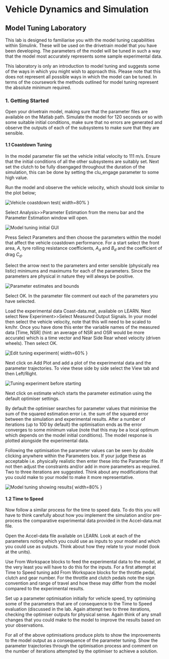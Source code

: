 # Vehicle Dynamics and Simulation

## Model Tuning Laboratory

This lab is designed to familiarise you with the model tuning capabilities within Simulink. These will be used on the drivetrain model that you have been developing. The parameters of the model will be tuned in such a way that the model most accurately represents some sample experimental data.

This laboratory is only an introduction to model tuning and suggests some of the ways in which you might wish to approach this. Please note that this does not represent all possible ways in which the model can be tuned. In terms of the coursework the methods outlined for model tuning represent the absolute minimum required.

### 1. Getting Started

Open your drivetrain model, making sure that the parameter files are available on the Matlab path. Simulate the model for 120 seconds or so with some suitable initial conditions, make sure that no errors are generated and observe the outputs of each of the subsystems to make sure that they are sensible.

#### 1.1 Coastdown Tuning

In the model parameter file set the vehicle initial velocity to 111 m/s. Ensure that the initial conditions of all the other subsystems are suitably set. Next set the clutch to be fully disengaged throughout the duration of the simulation, this can be done by setting the clu_engage parameter to some high value.

Run the model and observe the vehicle velocity, which should look similar to the plot below;

![Vehicle coastdown test](images/speed_trace.png){ width=80% }

Select Analysis>>Parameter Estimation from the menu bar and the Parameter Estimation window will open.

![Model tuning initial GUI](images/tuning_gui.jpg)

Press Select Parameters and then choose the parameters within the model that affect the vehicle coastdown performance. For a start select the front area, $A$, tyre rolling resistance coefficients, $A_d$ and $B_d$ and the coefficient of drag $C_d$.

Select the arrow next to the parameters and enter sensible (physically rea  listic) minimums and maximums for each of the parameters. Since the parameters are physical in nature they will always be positive.

![Parameter estimates and bounds](images/tuning_parameters.jpg)

Select OK. In the parameter file comment out each of the parameters you have selected.

Load the experimental data Coast-data.mat, available on LEARN. Next select New Experiment>>Select Measured Output Signals. In your model then select the vehicle velocity, note that this will need to be scaled to km/hr. Once you have done this enter the variable names of the measured data [Time, NSR] (hint: an average of NSR and OSR would be more accurate) which is a time vector and Near Side Rear wheel velocity (driven wheels). Then select OK.

![Edit tuning experiment](images/tuning_experiment.jpg){ width=60% }

Next click on Add Plot and add a plot of the experimental data and the parameter trajectories. To view these side by side select the View tab and then Left/Right.

![Tuning experiment before starting](images/tuning_results.jpg)

Next click on estimate which starts the parameter estimation using the default optimiser settings.

By default the optimiser searches for parameter values that minimise the sum of the squared estimation error i.e. the sum of the squared error between the simulation and experimental results. After a number of iterations (up to 100 by default) the optimisation ends as the error converges to some minimum value (note that this may be a local optimum which depends on the model initial conditions). The model response is plotted alongside the experimental data.

Following the optimisation the parameter values can be seen by double clicking anywhere within the Parameters box. If your judge these as acceptable i.e. physically realistic then enter these into the Parameter file. If not then adjust the constraints and/or add in more parameters as required. Two to three iterations are suggested. Think about any modifications that you could make to your model to make it more representative.

![Model tuning showing results](images/tuning_results_2.jpg){ width=80% }

#### 1.2 Time to Speed

Now follow a similar process for the time to speed data. To do this you will have to think carefully about how you implement the simulation and/or pre-process the comparative experimental data provided in the Accel-data.mat file.

Open the Accel-data file available on LEARN. Look at each of the parameters noting which you could use as inputs to your model and which you could use as outputs. Think about how they relate to your model (look at the units).

Use From Workspace blocks to feed the experimental data to the model, at the very least you will have to do this for the inputs. For a first attempt at Time to Speed tuning add From Workspace blocks for the throttle pedal, clutch and gear number. For the throttle and clutch pedals note the sign convention and range of travel and how these may differ from the model compared to the experimental results.

Set up a parameter optimisation initially for vehicle speed, try optimising some of the parameters that are of consequence to the Time to Speed evaluation (discussed in the lab. Again attempt two to three iterations, checking the optimiser outputs for physical sense. Again think of any small changes that you could make to the model to improve the results based on your observations.

For all of the above optimisations produce plots to show the improvements to the model output as a consequence of the parameter tuning. Show the parameter trajectories through the optimisation process and comment on the number of iterations attempted by the optimiser to achieve a solution.
